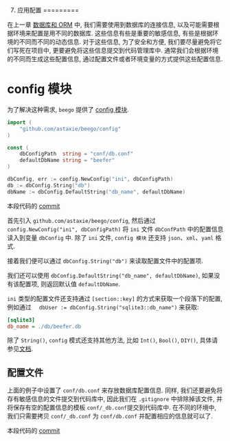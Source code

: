 7. 应用配置
=========

在上一章 [数据库和 ORM](06.数据库.md) 中, 我们需要使用到数据库的连接信息, 以及可能需要根据环境来配置是用不同的数据库. 
这些信息有些是重要的敏感信息, 有些是根据环境的不同而不同的动态信息. 
对于这些信息, 为了安全和方便, 我们要尽量避免将它们写死在项目中, 更要避免将这些信息提交到代码管理库中.
通常我们会根据环境的不同而生成这些配置信息, 通过配置文件或者环境变量的方式提供这些配置信息.

# config 模块

为了解决这种需求, `beego` 提供了 [config 模块][1].

```go
import (
    "github.com/astaxie/beego/config"
)

const (
	dbConfigPath  string = "conf/db.conf"
    defaultDbName string = "beefer"
)

dbConfig, err := config.NewConfig("ini", dbConfigPath)
db := dbConfig.String("db")
dbName := dbConfig.DefaultString("db_name", defaultDbName)
```

本段代码的 [commit][2]

首先引入 `github.com/astaxie/beego/config`, 然后通过 `config.NewConfig("ini", dbConfigPath)` 将 `ini` 文件 `dbConfPath` 中的配置信息读入到变量 `dbConfig` 中.
除了 `ini` 文件, `config 模块` 还支持 `json`、`xml`、`yaml` 格式.

接着我们便可以通过 `dbConfig.String("db")` 来读取配置文件中的配置项. 

我们还可以使用 `dbConfig.DefaultString("db_name", defaultDbName)`, 如果没有该配置项, 则返回默认值 `defaultDbName`.

`ini` 类型的配置文件还支持通过 `[section::key]` 的方式来获取一个段落下的配置, 例如通过 `	dbUser := dbConfig.String("sqlite3::db_name")` 来获取:
  
```ini
[sqlite3]
db_name = ./db/beefer.db
```

除了 `String()`, `config` 模式还支持其他方法, 比如 `Int()`, `Bool()`, `DIY()`, 具体请参见[文档][1].


## 配置文件

上面的例子中设置了 `conf/db.conf` 来存放数据库配置信息. 
同样, 我们还要避免将存有敏感信息的文件提交到代码库中, 因此我们在 `.gitignore` 中排除掉该文件, 并将保存有空的配置信息的模板 `conf/_db.conf`提交到代码库中.
在不同的环境中, 我们只需要拷贝 `conf/_db.conf` 为 `conf/db.conf` 并配置相应的信息就可以了.

本段代码的 [commit][3]

[1]: http://beego.me/docs/module/config.md
[2]: https://github.com/lei-cao/beefer/commit/a894b6f000cb4fb2654a41bf99666e75801b9d98
[3]: https://github.com/lei-cao/beefer/commit/abe237f80b57935910b72458b79c97c8a560ddcc
